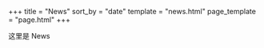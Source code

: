 +++
title = "News"
sort_by = "date"
template = "news.html"
page_template = "page.html"
+++

这里是 News
